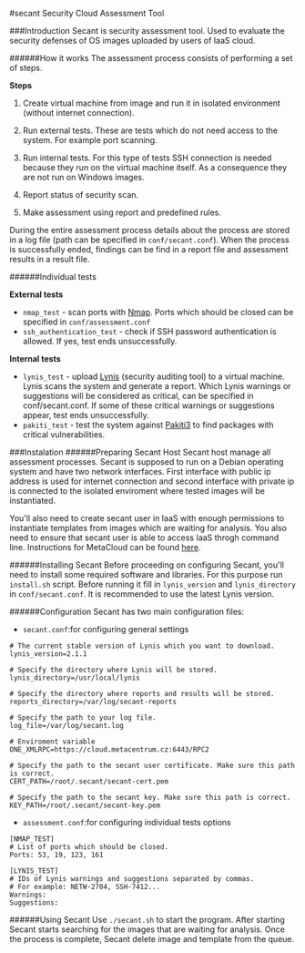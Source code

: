 #secant
Security Cloud Assessment Tool

###Introduction
Secant is security assessment tool. Used to evaluate the security defenses of OS images uploaded by users of IaaS cloud. 

######How it works
The assessment process consists of performing a set of steps.

**Steps**

1. Create virtual machine from image and run it in isolated environment (without internet connection).

2. Run external tests. These are tests which do not need access to the system. For example port scanning.

3. Run internal tests. For this type of tests SSH connection is needed because they run on the virtual machine itself. As a consequence they are not run on Windows images.

4. Report status of security scan.

5. Make assessment using report and predefined rules.

During the entire assessment process details about the process are stored in a log file (path can be specified in `conf/secant.conf`). When the process is successfully ended, findings can be find in a report file and assessment results in a result file.

######Individual tests

**External tests**
- `nmap_test` - scan ports with [Nmap](https://nmap.org). Ports which should be closed can be specified in `conf/assessment.conf`
- `ssh_authentication_test` - check if SSH password authentication is allowed. If yes, test ends unsuccessfully.  

**Internal tests**
- `lynis_test` - upload [Lynis](https://cisofy.com/lynis/) (security auditing tool) to a virtual machine. Lynis scans the system and generate a report. Which Lynis warnings or suggestions will be considered as critical, can be specified in conf/secant.conf. If some of these critical warnings or suggestions appear, test ends unsuccessfully. 
- `pakiti_test` - test the system against [Pakiti3](https://github.com/CESNET/pakiti3) to find packages with critical vulnerabilities. 

###Instalation
######Preparing Secant Host
Secant host manage all assessment processes.  Secant is supposed to run on a Debian operating system and have two network interfaces. First interface with public ip address is used for internet connection and second interface with private ip is connected to the isolated enviroment where tested images will be instantiated. 

You'll also need to create secant user in IaaS with enough permissions to instantiate templates from images which are waiting for analysis. You also need to ensure that secant user is able to access IaaS throgh command line. Instructions for MetaCloud can be found [here](https://wiki.metacentrum.cz/wiki/MetaCloud_access_through_command_line).

######Installing Secant
Before proceeding on configuring Secant, you'll need to install some required software and libraries. For this purpose run `install.sh` script. Before running it fill in `lynis_version` and `lynis_directory` in `conf/secant.conf`. It is recommended to use the latest Lynis version.  

######Configuration
Secant has two main configuration files:
- `secant.conf`:for configuring general settings
```
# The current stable version of Lynis which you want to download.
lynis_version=2.1.1

# Specify the directory where Lynis will be stored.
lynis_directory=/usr/local/lynis

# Specify the directory where reports and results will be stored.
reports_directory=/var/log/secant-reports

# Specify the path to your log file.
log_file=/var/log/secant.log

# Enviroment variable
ONE_XMLRPC=https://cloud.metacentrum.cz:6443/RPC2

# Specify the path to the secant user certificate. Make sure this path is correct.
CERT_PATH=/root/.secant/secant-cert.pem

# Specify the path to the secant key. Make sure this path is correct.
KEY_PATH=/root/.secant/secant-key.pem
```
- `assessment.conf`:for configuring individual tests options
```
[NMAP_TEST]
# List of ports which should be closed.
Ports: 53, 19, 123, 161

[LYNIS_TEST]
# IDs of Lynis warnings and suggestions separated by commas.
# For example: NETW-2704, SSH-7412...
Warnings:
Suggestions:
```
######Using Secant
Use `./secant.sh` to start the program. After starting Secant starts searching for the images that are waiting for analysis. Once the process is complete, Secant delete image and template from the queue. 
